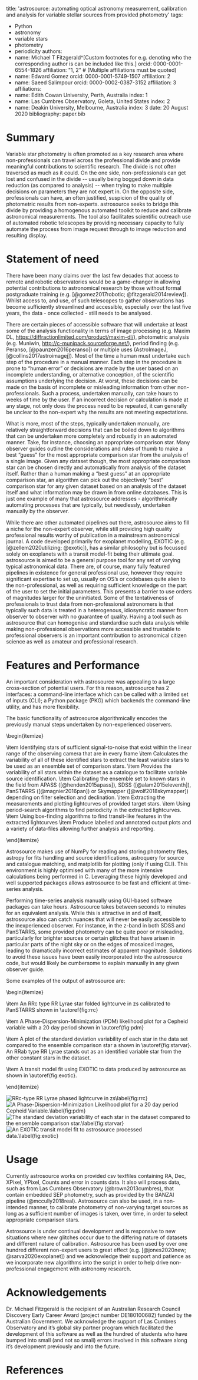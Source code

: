 title: 'astrosource: automating optical astronomy measurement, calibration and analysis for variable stellar sources from provided photometry'
tags:
  - Python
  - astronomy
  - variable stars
  - photometry
  - periodicity
authors:
  - name: Michael T Fitzgerald^[Custom footnotes for e.g. denoting who the corresponding author is can be included like this.]
    orcid: 0000-0001-6554-1826
    affiliation: "1, 2" # (Multiple affiliations must be quoted)
  - name: Edward Gomez
    orcid: 0000-0001-5749-1507
    affiliation: 2
  - name: Saeed Salimpour
    orcid: 0000-0002-0387-3152
    affiliation: 3
affiliations:
 - name: Edith Cowan University, Perth, Australia
   index: 1
 - name: Las Cumbres Observatory, Goleta, United States
   index: 2
 - name: Deakin University, Melbourne, Australia
   index: 3
date: 20 August 2020
bibliography: paper.bib


# Summary

Variable star photometry is often promoted as a key research area where non-professionals can travel across the 
professional divide and provide meaningful contributions to scientific research. The divide is not often
traversed as much as it could. On the one side, non-professionals can get lost and confused in the divide --
usually being bogged down in data reduction (as compared to analysis) -- when trying to make multiple decisions on
parameters they are not expert in. On the opposite side, professionals can have, an often justified, suspicion of
the quality of photometric results from non-experts. astrosource seeks to bridge this divide by providing a 
homogenous automated toolkit to reduce and calibrate astronomical measurements. The tool also facilitates 
scientific outreach use of automated robotic telescopes by providing necessary capacity to fully automate the
process from image request through to image reduction and resulting display. 

# Statement of need 

There have been many claims over the last few decades that access to remote and robotic observatories
would be a game-changer in allowing potential contributions to astronomical research by those without
formal postgraduate training (e.g. [@gomez2017robotic; @fitzgerald2014review]). Whilst access to, and use,
of such telescopes to gather observations has become sufficiently streamlined and accessible, especially
over the last five years, the data - once collected - still needs to be analysed. 

There are certain pieces of accessible software that will undertake at least some of the analysis 
functionality in terms of image processing (e.g. Maxim DL, https://diffractionlimited.com/product/maxim-dl/),
photometric analysis (e.g. Muniwin, http://c-munipack.sourceforge.net/), period finding 
(e.g. Peranso, [@paunzen2016peranso]) or multiple uses (AstroImageJ, [@collins2017astroimagej]). 
Most of the time a human must undertake each step of the procedure in a manual manner. 
Each step in the procedure is prone to “human error” or decisions are made by the user based on an 
incomplete understanding, or alternative conception, of the scientific assumptions underlying the decision.
At worst, these decisions can be made on the basis of incomplete or misleading information from other 
non-professionals. Such a process, undertaken manually, can take hours to weeks of time by the user. 
If an incorrect decision or calculation is made at any stage, not only does the process need to be 
repeated, it can generally be unclear to the non-expert why the results are not meeting expectations.

What is more, most of the steps, typically undertaken manually, are relatively straightforward decisions
that can be boiled down to algorithms that can be undertaken more completely and robustly in an 
automated manner. Take, for instance, choosing  an appropriate comparison star. Many observer guides
outline the considerations and rules of thumb to make a best “guess” for the most appropriate comparison
star from the analysis of a single image. Given any dataset though, the most appropriate comparison star
can be chosen directly and automatically from analysis of the dataset itself. Rather than a human making 
a “best guess” at an appropriate comparison star, an algorithm can pick out the objectively “best” 
comparison star for any given dataset based on an analysis of the dataset itself and what information
 may be drawn in from online databases. This is just one example of many that astrosource addresses - 
 algorithmically automating processes that are typically, but needlessly, undertaken manually by the observer.

While there are other automated pipelines out there, astrosource aims to fill a niche for the non-expert 
observer, while still providing high quality professional results worthy of publication in a mainstream 
astronomical journal. A code developed primarily for exoplanet modelling, EXOTIC (e.g. [@zellem2020utilizing; @exotic]),
has a similar philosophy but is focussed solely on exoplanets with a transit model-fit being their ultimate 
goal. astrosource is aimed to be a general purpose tool for any set of varying typical astronomical data. 
There are, of course, many fully featured pipelines in existence for general professional use, however they 
require significant expertise to set up, usually on OS’s or codebases quite alien to the non-professional, 
as well as requiring sufficient knowledge on the part of the user to set the initial parameters. This 
presents a barrier to use orders of magnitudes larger for the uninitiated. Some of the tentativeness of 
professionals to trust data from non-professional astronomers is that typically such data is treated in 
a heterogenous, idiosyncratic manner from observer to observer with no guarantee of quality. Having a tool
such as astrosource that can homogenise and standardise such data analysis while making non-professional 
observations more accessible and trustable to professional observers is an important contribution to 
astronomical citizen science as well as amateur and professional research.


# Features and Performance

An important consideration with astrosource was appealing to a large cross-section of potential users. 
For this reason, astrosource has 2 interfaces: a command-line interface which can be called with a 
limited set of inputs (CLI); a Python package (PKG) which backends the command-line utility, and has 
more flexibility. 

The basic functionality of astrosource algorithmically encodes the previously manual steps undertaken 
by non-experienced observers.

\begin{itemize}

\item Identifying stars of sufficient signal-to-noise that exist within the linear range of the observing camera that are in every frame
\item Calculates the variability of all of these identified stars to extract the least variable stars to be used as an ensemble set of comparison stars.
\item Provides the variability of all stars within the dataset as a catalogue to facilitate variable source identification.
\item Calibrating the ensemble set to known stars in the field from APASS ([@henden2015apass]), SDSS ([@alam2015eleventh]), PanSTARRS ([@magnier2016pan]) or Skymapper ([@wolf2018skymapper]) depending on filter selection and declination.
\item Extracting the measurements and plotting lightcurves of provided target stars.
\item Using period-search algorithms to find periodicity in the extracted lightcurves.
\item Using box-finding algorithms to find transit-like features in the extracted lightcurves
\item Produce labelled and annotated output plots and a variety of data-files allowing further analysis and reporting.

\end{itemize}


Astrosource makes use of NumPy for reading and storing photometry files, astropy for fits handling and 
source identifications, astroquery for source and catalogue matching, and matplotlib for plotting 
(only if using CLI). This environment is highly optimised with many of the more intensive calculations
being performed in C. Leveraging these highly developed and well supported packages allows astrosource
to be fast and efficient at time-series analysis.

Performing time-series analysis manually using GUI-based software packages can take hours. Astrosource 
takes between seconds to minutes for an equivalent analysis. While this is attractive in and of itself,
astrosource also can catch nuances that will never be easily accessible to the inexperienced observer.
For instance, in the z-band in both SDSS and PanSTARRS, some provided photometry can be quite poor or 
misleading, particularly for brighter sources or certain glitches that have arisen in particular parts
of the night sky or on the edges of mosaiced images, leading to dramatically incorrect estimates of 
apparent magnitude. Solutions to avoid these issues have been easily incorporated into the astrosource
code, but would likely be cumbersome to explain manually in any given observer guide.

Some examples of the output of astrosource are:

\begin{itemize}

\item An RRc type RR Lyrae star folded lightcurve in zs calibrated to PanSTARRS shown in \autoref{fig:rrc}

\item A Phase-Dispersion-Minimization (PDM) likelihood plot for a Cepheid variable with a 20 day period shown in \autoref{fig:pdm}

\item A plot of the standard deviation variability of each star in the data set compared to the ensemble comparison star a shown in \autoref{fig:starvar}. An RRab type RR Lyrae stands out as an identified variable star from the other constant stars in the dataset.

\item A transit model fit using EXOTIC to data produced by astrosource as shown in \autoref{fig:exotic}.

\end{itemize}

![RRc-type RR Lyrae phased lightcurve in zs\label{fig:rrc}](Variable1_zs_PhasedLightcurve.png)
![A Phase-Dispersion-Minimization Likelihood plot for a 20 day period Cepheid Variable.\label{fig:pdm}](V2_PDMLikelihoodPlot.png)
![The standard deviation variability of each star in the dataset compared to the ensemble comparison star.\label{fig:starvar}](starVariability.png)
![An EXOTIC transit model fit to astrosource processed data.\label{fig:exotic}](EXOTICfit.png)

# Usage

Currently astrosource works on provided csv textfiles containing RA, Dec, XPixel, YPixel, Counts and 
error in counts data. It also will process data, such as from Las Cumbres Observatory (@brown2013cumbres),
that contain embedded SEP photometry, such as provided by the BANZAI pipeline (@mccully2018real). 
Astrosource can also be used, in a non-intended manner, to calibrate photometry of non-varying target 
sources as long as a sufficient number of images is taken, over time, in order to select appropriate 
comparison stars.

Astrosource is under continual development and is responsive to new situations where new glitches occur 
due to the differing nature of datasets and different nature of calibration. Astrosource has been used 
by over one hundred different non-expert users to great effect (e.g. [@jones2020new; @sarva2020exoplanet])
and we acknowledge their support and patience as we incorporate new algorithms into the script in order
to help drive non-professional engagement with astronomy research. 

# Acknowledgements

Dr. Michael Fitzgerald is the recipient of an Australian Research Council Discovery Early Career Award 
(project number DE180100682) funded by the Australian Government. We acknowledge the support of Las Cumbres
Observatory and it’s global sky partner program which facilitated the development of this software as well
as the hundred of students who have bumped into small (and not so small) errors involved in this software
along it’s development previously and into the future.

# References
